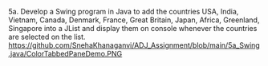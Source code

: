 
5a. Develop a Swing program in Java to add the countries USA, India, Vietnam, Canada, Denmark, France, Great Britain, Japan, Africa, Greenland, Singapore into a JList and display them on console whenever the countries are selected on the list.  
https://github.com/SnehaKhanaganvi/ADJ_Assignment/blob/main/5a_Swing.java/ColorTabbedPaneDemo.PNG
